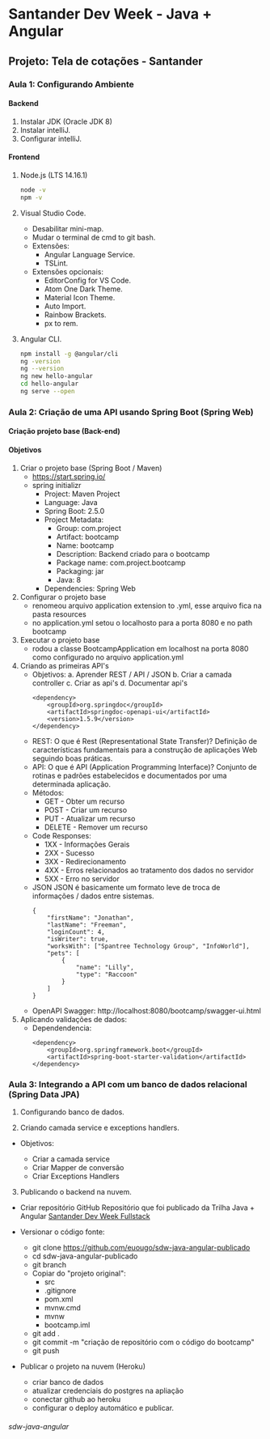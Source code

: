 # Santander Dev Week - Java + Angular

## Projeto: Tela de cotações - Santander

### Aula 1: Configurando Ambiente

#### Backend

1. Instalar JDK (Oracle JDK 8)
2. Instalar intelliJ.
3. Configurar intelliJ.

#### Frontend

1. Node.js (LTS 14.16.1)

    ```bash
    node -v
    npm -v 
    ```

2. Visual Studio Code.
    - Desabilitar mini-map.
    - Mudar o terminal de cmd to git bash.
    - Extensões:
        - Angular Language Service.
        - TSLint.
    - Extensões opcionais:
        - EditorConfig for VS Code.
        - Atom One Dark Theme.
        - Material Icon Theme.
        - Auto Import.
        - Rainbow Brackets.
        - px to rem.

3. Angular CLI.

    ```bash
    npm install -g @angular/cli
    ng -version
    ng --version
    ng new hello-angular
    cd hello-angular
    ng serve --open
    ```

### Aula 2: Criação de uma API usando Spring Boot (Spring Web)

#### Criação projeto base (Back-end)

#### Objetivos

1. Criar o projeto base (Spring Boot / Maven)
    * https://start.spring.io/
    * spring initializr
        * Project: Maven Project
        * Language: Java
        * Spring Boot: 2.5.0
        * Project Metadata:
            * Group: com.project
            * Artifact: bootcamp
            * Name: bootcamp
            * Description: Backend criado para o bootcamp
            * Package name: com.project.bootcamp
            * Packaging: jar
            * Java: 8
        * Dependencies: Spring Web
2. Configurar o projeto base
    * renomeou arquivo application extension to .yml, esse arquivo fica na pasta resources
    * no application.yml setou o localhosto para a porta 8080 e no path bootcamp
3. Executar o projeto base
    * rodou a classe BootcampApplication em localhost na porta 8080 como configurado no arquivo application.yml
4. Criando as primeiras API's
    * Objetivos:
        a. Aprender REST / API / JSON
        b. Criar a camada controller
        c. Criar as api's
        d. Documentar api's
        ```
        <dependency>
			<groupId>org.springdoc</groupId>
			<artifactId>springdoc-openapi-ui</artifactId>
			<version>1.5.9</version>
		</dependency>
        ```
    * REST: O que é Rest (Representational State Transfer)?
        Definição de características fundamentais para a construção de aplicações Web seguindo boas práticas.
    * API: O que é API (Application Programming Interface)?
        Conjunto de rotinas e padrões estabelecidos e documentados por uma determinada aplicação.
    * Métodos:
        * GET - Obter um recurso
        * POST - Criar um recurso
        * PUT - Atualizar um recurso
        * DELETE - Remover um recurso
    * Code Responses:
        * 1XX - Informações Gerais
        * 2XX - Sucesso
        * 3XX - Redirecionamento
        * 4XX - Erros relacionados ao tratamento dos dados no servidor
        * 5XX - Erro no servidor
    * JSON
        JSON é basicamente um formato leve de troca de informações / dados entre sistemas.
        ```
        {
            "firstName": "Jonathan",
            "lastName": "Freeman",
            "loginCount": 4,
            "isWriter": true,
            "worksWith": ["Spantree Technology Group", "InfoWorld"],
            "pets": [
                {
                    "name": "Lilly",
                    "type": "Raccoon"
                }
            ]
        }
        ```
    * OpenAPI Swagger: http://localhost:8080/bootcamp/swagger-ui.html
5. Aplicando validações de dados:
    * Dependendencia:
        ```
        <dependency>
            <groupId>org.springframework.boot</groupId>
            <artifactId>spring-boot-starter-validation</artifactId>
        </dependency>
        ```

### Aula 3: Integrando a API com um banco de dados relacional (Spring Data JPA)

1. Configurando banco de dados.

2. Criando camada service e exceptions handlers.
  
  * Objetivos:
    
    * Criar a camada service
    * Criar Mapper de conversão
    * Criar Exceptions Handlers

3. Publicando o backend na nuvem.
  
  * Criar repositório GitHub
    Repositório que foi publicado da Trilha Java + Angular [Santander Dev Week Fullstack](https://github.com/euougo/sdw-java-angular-publicado)

  * Versionar o código fonte:
    * git clone https://github.com/euougo/sdw-java-angular-publicado
    * cd sdw-java-angular-publicado
    * git branch
    * Copiar do "projeto original":
        * src
        * .gitignore
        * pom.xml
        * mvnw.cmd
        * mvnw
        * bootcamp.iml
    * git add .
    * git commit -m "criação de repositório com o código do bootcamp"
    * git push

  * Publicar o projeto na  nuvem (Heroku)
    * criar banco de dados
    * atualizar credenciais do postgres na apliação
    * conectar github ao heroku
    * configurar o deploy automático e publicar.









###### sdw-java-angular





























